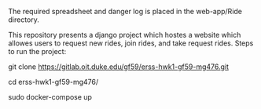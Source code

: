  The required spreadsheet and danger log is placed in the web-app/Ride directory.
 
This repository presents a django project which hostes a website which allowes users to request new rides, join rides, and take request rides.
Steps to run the project:

git clone https://gitlab.oit.duke.edu/gf59/erss-hwk1-gf59-mg476.git

cd erss-hwk1-gf59-mg476/

sudo docker-compose up

